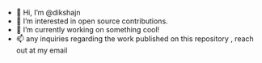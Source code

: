- 👋 Hi, I’m @dikshajn
- 👀 I’m interested in open source contributions.
- 🌱 I’m currently working on something cool!
- 📫  any inquiries regarding the work published on this repository , reach out at my email 

<!---
dikshajn/dikshajn is a ✨ special ✨ repository because its `README.md` (this file) appears on your GitHub profile.
You can click the Preview link to take a look at your changes.
--->
